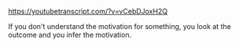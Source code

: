 https://youtubetranscript.com/?v=vCebDJoxH2Q

 If you don't understand the motivation for something, you look at the outcome and you infer the motivation.